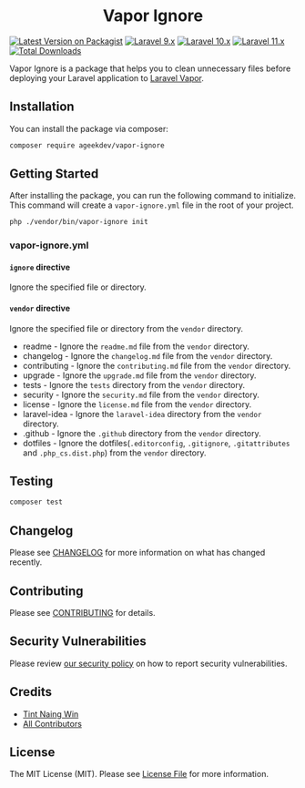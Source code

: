 <h1 align="center">Vapor Ignore</h1>

[![Latest Version on Packagist](https://img.shields.io/packagist/v/ageekdev/vapor-ignore.svg?style=flat-square)](https://packagist.org/packages/ageekdev/vapor-ignore)
[![Laravel 9.x](https://img.shields.io/badge/Laravel-9.x-red.svg?style=flat-square)](https://laravel.com/docs/9.x)
[![Laravel 10.x](https://img.shields.io/badge/Laravel-10.x-red.svg?style=flat-square)](http://laravel.com/docs/10.x)
[![Laravel 11.x](https://img.shields.io/badge/Laravel-11.x-red.svg?style=flat-square)](http://laravel.com/docs/11.x)
[![Total Downloads](https://img.shields.io/packagist/dt/ageekdev/vapor-ignore.svg?style=flat-square)](https://packagist.org/packages/ageekdev/vapor-ignore)

Vapor Ignore is a package that helps you to clean unnecessary files before deploying your Laravel application to [Laravel Vapor](https://vapor.laravel.com/).

## Installation

You can install the package via composer:

```bash
composer require ageekdev/vapor-ignore
```

## Getting Started

After installing the package, you can run the following command to initialize. This command will create a `vapor-ignore.yml` file in the root of your project.

```bash
php ./vendor/bin/vapor-ignore init
```

### vapor-ignore.yml

#### `ignore` directive

Ignore the specified file or directory.

#### `vendor` directive

Ignore the specified file or directory from the `vendor` directory.

-   readme - Ignore the `readme.md` file from the `vendor` directory.
-   changelog - Ignore the `changelog.md` file from the `vendor` directory.
-   contributing - Ignore the `contributing.md` file from the `vendor` directory.
-   upgrade - Ignore the `upgrade.md` file from the `vendor` directory.
-   tests - Ignore the `tests` directory from the `vendor` directory.
-   security - Ignore the `security.md` file from the `vendor` directory.
-   license - Ignore the `license.md` file from the `vendor` directory.
-   laravel-idea - Ignore the `laravel-idea` directory from the `vendor` directory.
-   .github - Ignore the `.github` directory from the `vendor` directory.
-   dotfiles - Ignore the dotfiles(`.editorconfig`, `.gitignore`, `.gitattributes` and `.php_cs.dist.php`) from the `vendor` directory.

## Testing
```bash
composer test
```

## Changelog

Please see [CHANGELOG](CHANGELOG.md) for more information on what has changed recently.

## Contributing

Please see [CONTRIBUTING](.github/CONTRIBUTING.md) for details.

## Security Vulnerabilities

Please review [our security policy](../../security/policy) on how to report security vulnerabilities.

## Credits

-   [Tint Naing Win](https://github.com/tintnaingwinn)
-   [All Contributors](../../contributors)

## License

The MIT License (MIT). Please see [License File](LICENSE.md) for more information.
